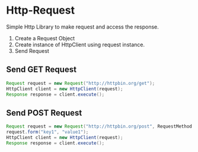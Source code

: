 # Http-Request
Simple Http Library to make request and access the response.

1. Create a Request Object
2. Create instance of HttpClient using request instance.
3. Send Request

## Send GET Request

```java
Request request = new Request("http://httpbin.org/get");
HttpClient client = new HttpClient(request);
Response response = client.execute();
```

## Send POST Request

```java
Request request = new Request("http://httpbin.org/post", RequestMethod.POST);
request.form("key1", "value1");
HttpClient client = new HttpClient(request);
Response response = client.execute();
```
